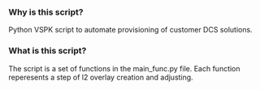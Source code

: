 ### Why is this script?   ###

Python VSPK script to automate provisioning of customer DCS solutions.    

### What is this script? ###

The script is a set of functions in the main_func.py file.
Each function reperesents a step of l2 overlay creation and adjusting.
